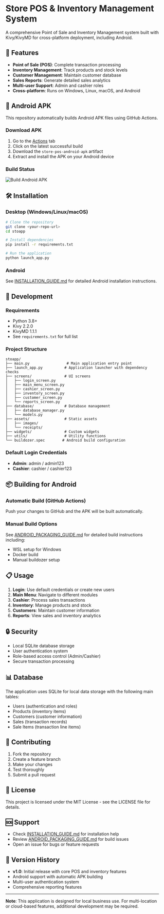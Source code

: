 # Store POS & Inventory Management System

A comprehensive Point of Sale and Inventory Management system built with Kivy/KivyMD for cross-platform deployment, including Android.

## 🚀 Features

- **Point of Sale (POS)**: Complete transaction processing
- **Inventory Management**: Track products and stock levels
- **Customer Management**: Maintain customer database
- **Sales Reports**: Generate detailed sales analytics
- **Multi-user Support**: Admin and cashier roles
- **Cross-platform**: Runs on Windows, Linux, macOS, and Android

## 📱 Android APK

This repository automatically builds Android APK files using GitHub Actions. 

### Download APK
1. Go to the [Actions](../../actions) tab
2. Click on the latest successful build
3. Download the `store-pos-android-apk` artifact
4. Extract and install the APK on your Android device

### Build Status
![Build Android APK](../../workflows/Build%20Android%20APK/badge.svg)

## 🛠️ Installation

### Desktop (Windows/Linux/macOS)
```bash
# Clone the repository
git clone <your-repo-url>
cd stoapp

# Install dependencies
pip install -r requirements.txt

# Run the application
python launch_app.py
```

### Android
See [INSTALLATION_GUIDE.md](INSTALLATION_GUIDE.md) for detailed Android installation instructions.

## 🔧 Development

### Requirements
- Python 3.8+
- Kivy 2.2.0
- KivyMD 1.1.1
- See `requirements.txt` for full list

### Project Structure
```
stoapp/
├── main.py                 # Main application entry point
├── launch_app.py          # Application launcher with dependency checks
├── screens/               # UI screens
│   ├── login_screen.py
│   ├── main_menu_screen.py
│   ├── cashier_screen.py
│   ├── inventory_screen.py
│   ├── customer_screen.py
│   └── reports_screen.py
├── database/              # Database management
│   ├── database_manager.py
│   └── models.py
├── assets/                # Static assets
│   ├── images/
│   └── receipts/
├── widgets/               # Custom widgets
├── utils/                 # Utility functions
└── buildozer.spec        # Android build configuration
```

### Default Login Credentials
- **Admin**: admin / admin123
- **Cashier**: cashier / cashier123

## 📦 Building for Android

### Automatic Build (GitHub Actions)
Push your changes to GitHub and the APK will be built automatically.

### Manual Build Options
See [ANDROID_PACKAGING_GUIDE.md](ANDROID_PACKAGING_GUIDE.md) for detailed build instructions including:
- WSL setup for Windows
- Docker build
- Manual buildozer setup

## 📋 Usage

1. **Login**: Use default credentials or create new users
2. **Main Menu**: Navigate to different modules
3. **Cashier**: Process sales transactions
4. **Inventory**: Manage products and stock
5. **Customers**: Maintain customer information
6. **Reports**: View sales and inventory analytics

## 🔒 Security

- Local SQLite database storage
- User authentication system
- Role-based access control (Admin/Cashier)
- Secure transaction processing

## 📊 Database

The application uses SQLite for local data storage with the following main tables:
- Users (authentication and roles)
- Products (inventory items)
- Customers (customer information)
- Sales (transaction records)
- Sale Items (transaction line items)

## 🤝 Contributing

1. Fork the repository
2. Create a feature branch
3. Make your changes
4. Test thoroughly
5. Submit a pull request

## 📄 License

This project is licensed under the MIT License - see the LICENSE file for details.

## 🆘 Support

- Check [INSTALLATION_GUIDE.md](INSTALLATION_GUIDE.md) for installation help
- Review [ANDROID_PACKAGING_GUIDE.md](ANDROID_PACKAGING_GUIDE.md) for build issues
- Open an issue for bugs or feature requests

## 🔄 Version History

- **v1.0**: Initial release with core POS and inventory features
- Android support with automatic APK building
- Multi-user authentication system
- Comprehensive reporting features

---

**Note**: This application is designed for local business use. For multi-location or cloud-based features, additional development may be required.